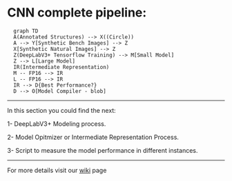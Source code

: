 # CNN complete pipeline:

```mermaid
  graph TD
  A(Annotated Structures) --> X((Circle))
  A --> Y[Synthetic Bench Images] --> Z
  X[Synthetic Natural Images] --> Z
  Z(DeepLabV3+ Tensorflow Training) --> M[Small Model]
  Z --> L[Large Model]
  IR(Intermediate Representation)
  M -- FP16 --> IR 
  L -- FP16 --> IR 
  IR --> D{Best Performance?}
  D --> O[Model Compiler - blob]
```

---

In this section you could find the next: 

1- DeepLabV3+ Modeling process.

2- Model Opitmizer or Intermediate Representation Process.

3- Script to measure the model performance in different instances.

---

For more details visit our [wiki](https://github.com/precision-sustainable-ag/OpenCV_Competition2021/wiki/6.-CNN-Model-Training) page 

